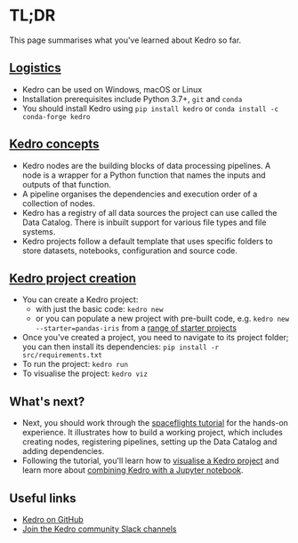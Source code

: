 # TL;DR

This page summarises what you've learned about Kedro so far.

## [Logistics](install.md)
* Kedro can be used on Windows, macOS or Linux
* Installation prerequisites include Python 3.7+, `git` and `conda`
* You should install Kedro using `pip install kedro` or `conda install -c conda-forge kedro`

## [Kedro concepts](kedro_concepts.md)

* Kedro nodes are the building blocks of data processing pipelines. A node is a wrapper for a Python function that names the inputs and outputs of that function.
* A pipeline organises the dependencies and execution order of a collection of nodes.
* Kedro has a registry of all data sources the project can use called the Data Catalog. There is inbuilt support for various file types and file systems.
* Kedro projects follow a default template that uses specific folders to store datasets, notebooks, configuration and source code.


## [Kedro project creation](new_project.md)
* You can create a Kedro project:
    * with just the basic code: `kedro new`
    * or you can populate a new project with pre-built code, e.g. `kedro new --starter=pandas-iris` from a [range of starter projects](../kedro_project_setup/starters.md#list-of-official-starters)
* Once you've created a project, you need to navigate to its project folder; you can then install its dependencies: `pip install -r src/requirements.txt`
* To run the project: `kedro run`
* To visualise the project: `kedro viz`

## What's next?
* Next, you should work through the [spaceflights tutorial](../tutorial/spaceflights_tutorial.md) for the hands-on experience. It illustrates how to build a working project, which includes creating nodes, registering pipelines, setting up the Data Catalog and adding dependencies.
* Following the tutorial, you'll learn how to [visualise a Kedro project](../visualisation/kedro-viz_visualisation.md) and learn more about [combining Kedro with a Jupyter notebook](../notebooks_and_ipython/kedro_and_notebooks.md).

## Useful links

* [Kedro on GitHub](https://github.com/kedro-org/kedro)
* [Join the Kedro community Slack channels](https://slack.kedro.org)

